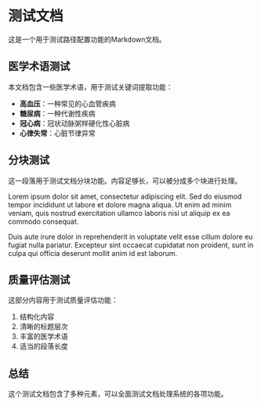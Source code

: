 # 测试文档

这是一个用于测试路径配置功能的Markdown文档。

## 医学术语测试

本文档包含一些医学术语，用于测试关键词提取功能：

- **高血压**：一种常见的心血管疾病
- **糖尿病**：一种代谢性疾病
- **冠心病**：冠状动脉粥样硬化性心脏病
- **心律失常**：心脏节律异常

## 分块测试

这一段落用于测试文档分块功能。内容足够长，可以被分成多个块进行处理。

Lorem ipsum dolor sit amet, consectetur adipiscing elit. Sed do eiusmod tempor incididunt ut labore et dolore magna aliqua. Ut enim ad minim veniam, quis nostrud exercitation ullamco laboris nisi ut aliquip ex ea commodo consequat.

Duis aute irure dolor in reprehenderit in voluptate velit esse cillum dolore eu fugiat nulla pariatur. Excepteur sint occaecat cupidatat non proident, sunt in culpa qui officia deserunt mollit anim id est laborum.

## 质量评估测试

这部分内容用于测试质量评估功能：

1. 结构化内容
2. 清晰的标题层次
3. 丰富的医学术语
4. 适当的段落长度

## 总结

这个测试文档包含了多种元素，可以全面测试文档处理系统的各项功能。